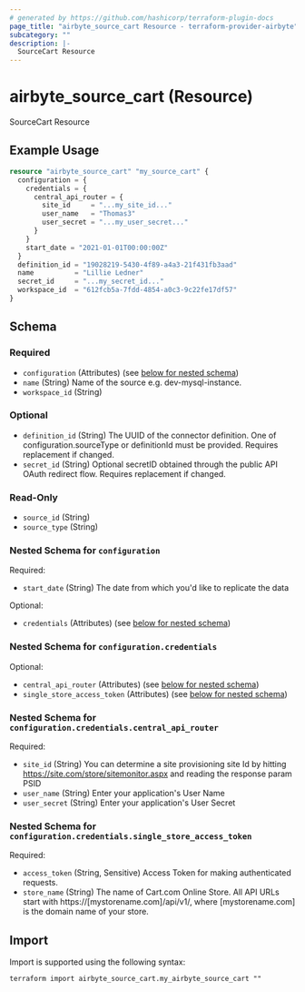 ```yaml
---
# generated by https://github.com/hashicorp/terraform-plugin-docs
page_title: "airbyte_source_cart Resource - terraform-provider-airbyte"
subcategory: ""
description: |-
  SourceCart Resource
---
```


# airbyte_source_cart (Resource)

SourceCart Resource

## Example Usage

```terraform
resource "airbyte_source_cart" "my_source_cart" {
  configuration = {
    credentials = {
      central_api_router = {
        site_id     = "...my_site_id..."
        user_name   = "Thomas3"
        user_secret = "...my_user_secret..."
      }
    }
    start_date = "2021-01-01T00:00:00Z"
  }
  definition_id = "19028219-5430-4f89-a4a3-21f431fb3aad"
  name          = "Lillie Ledner"
  secret_id     = "...my_secret_id..."
  workspace_id  = "612fcb5a-7fdd-4854-a0c3-9c22fe17df57"
}
```

<!-- schema generated by tfplugindocs -->
## Schema

### Required

- `configuration` (Attributes) (see [below for nested schema](#nestedatt--configuration))
- `name` (String) Name of the source e.g. dev-mysql-instance.
- `workspace_id` (String)

### Optional

- `definition_id` (String) The UUID of the connector definition. One of configuration.sourceType or definitionId must be provided. Requires replacement if changed.
- `secret_id` (String) Optional secretID obtained through the public API OAuth redirect flow. Requires replacement if changed.

### Read-Only

- `source_id` (String)
- `source_type` (String)

<a id="nestedatt--configuration"></a>
### Nested Schema for `configuration`

Required:

- `start_date` (String) The date from which you'd like to replicate the data

Optional:

- `credentials` (Attributes) (see [below for nested schema](#nestedatt--configuration--credentials))

<a id="nestedatt--configuration--credentials"></a>
### Nested Schema for `configuration.credentials`

Optional:

- `central_api_router` (Attributes) (see [below for nested schema](#nestedatt--configuration--credentials--central_api_router))
- `single_store_access_token` (Attributes) (see [below for nested schema](#nestedatt--configuration--credentials--single_store_access_token))

<a id="nestedatt--configuration--credentials--central_api_router"></a>
### Nested Schema for `configuration.credentials.central_api_router`

Required:

- `site_id` (String) You can determine a site provisioning site Id by hitting https://site.com/store/sitemonitor.aspx and reading the response param PSID
- `user_name` (String) Enter your application's User Name
- `user_secret` (String) Enter your application's User Secret


<a id="nestedatt--configuration--credentials--single_store_access_token"></a>
### Nested Schema for `configuration.credentials.single_store_access_token`

Required:

- `access_token` (String, Sensitive) Access Token for making authenticated requests.
- `store_name` (String) The name of Cart.com Online Store. All API URLs start with https://[mystorename.com]/api/v1/, where [mystorename.com] is the domain name of your store.

## Import

Import is supported using the following syntax:

```shell
terraform import airbyte_source_cart.my_airbyte_source_cart ""
```

